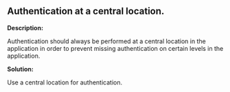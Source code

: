 
Authentication at a central location.
-------

**Description:**

Authentication should always be performed at a central location in the application in order to prevent missing authentication on certain levels in the application.


**Solution:**

Use a central location for authentication.

	